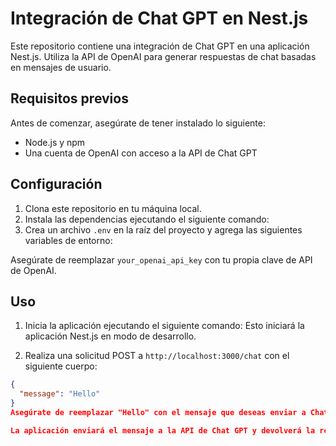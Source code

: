 # Integración de Chat GPT en Nest.js

Este repositorio contiene una integración de Chat GPT en una aplicación Nest.js. Utiliza la API de OpenAI para generar respuestas de chat basadas en mensajes de usuario.

## Requisitos previos

Antes de comenzar, asegúrate de tener instalado lo siguiente:

- Node.js y npm
- Una cuenta de OpenAI con acceso a la API de Chat GPT

## Configuración

1. Clona este repositorio en tu máquina local.
2. Instala las dependencias ejecutando el siguiente comando:
3. Crea un archivo `.env` en la raíz del proyecto y agrega las siguientes variables de entorno:

Asegúrate de reemplazar `your_openai_api_key` con tu propia clave de API de OpenAI.

## Uso

1. Inicia la aplicación ejecutando el siguiente comando:
Esto iniciará la aplicación Nest.js en modo de desarrollo.

2. Realiza una solicitud POST a `http://localhost:3000/chat` con el siguiente cuerpo:

```json
{
  "message": "Hello"
}
Asegúrate de reemplazar "Hello" con el mensaje que deseas enviar a Chat GPT.

La aplicación enviará el mensaje a la API de Chat GPT y devolverá la respuesta generada. Verás la respuesta en la consola de tu terminal.
